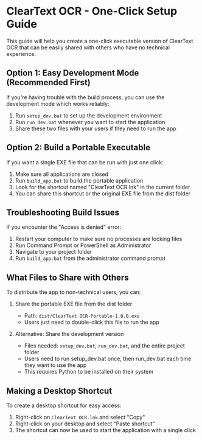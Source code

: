 # ClearText OCR - One-Click Setup Guide

This guide will help you create a one-click executable version of ClearText OCR that can be easily shared with others who have no technical experience.

## Option 1: Easy Development Mode (Recommended First)

If you're having trouble with the build process, you can use the development mode which works reliably:

1. Run `setup_dev.bat` to set up the development environment
2. Run `run_dev.bat` whenever you want to start the application
3. Share these two files with your users if they need to run the app

## Option 2: Build a Portable Executable

If you want a single EXE file that can be run with just one click:

1. Make sure all applications are closed
2. Run `build_app.bat` to build the portable application
3. Look for the shortcut named "ClearText OCR.lnk" in the current folder
4. You can share this shortcut or the original EXE file from the dist folder

## Troubleshooting Build Issues

If you encounter the "Access is denied" error:

1. Restart your computer to make sure no processes are locking files
2. Run Command Prompt or PowerShell as Administrator
3. Navigate to your project folder
4. Run `build_app.bat` from the administrator command prompt

## What Files to Share with Others

To distribute the app to non-technical users, you can:

1. Share the portable EXE file from the dist folder
   - Path: `dist/ClearText OCR-Portable-1.0.0.exe`
   - Users just need to double-click this file to run the app

2. Alternative: Share the development version
   - Files needed: `setup_dev.bat`, `run_dev.bat`, and the entire project folder
   - Users need to run setup_dev.bat once, then run_dev.bat each time they want to use the app
   - This requires Python to be installed on their system

## Making a Desktop Shortcut

To create a desktop shortcut for easy access:

1. Right-click on `ClearText OCR.lnk` and select "Copy"
2. Right-click on your desktop and select "Paste shortcut"
3. The shortcut can now be used to start the application with a single click 